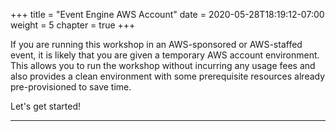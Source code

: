 +++
title = "Event Engine AWS Account"
date = 2020-05-28T18:19:12-07:00
weight = 5
chapter = true
+++

If you are running this workshop in an AWS-sponsored or AWS-staffed event, it is likely that you are given a temporary AWS account environment.  This allows you to run the workshop without incurring any usage fees and also provides a clean environment with some prerequisite resources already pre-provisioned to save time.

Let's get started!

___